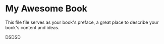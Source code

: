 # My Awesome Book

This file file serves as your book's preface, a great place to describe your book's content and ideas.

DSDSD


